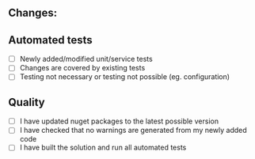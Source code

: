 ## Changes:

<!-- Describe what behavior is changed by this PR. -->

## Automated tests

<!-- If you haven't tested your work yet, please use a "draft pull request" -->

- [ ] Newly added/modified unit/service tests
- [ ] Changes are covered by existing tests
- [ ] Testing not necessary or testing not possible (eg. configuration)
<!-- Do you have any suggestions about this PR template? Edit it here: https://github.com/SentinelSoftware/.github/edit/main/pull_request_template.md -->

## Quality
- [ ] I have updated nuget packages to the latest possible version
- [ ] I have checked that no warnings are generated from my newly added code
- [ ] I have built the solution and run all automated tests

<!-- Do you have any suggestions about this PR template? Edit it here: https://github.com/SentinelSoftware/.github/edit/main/pull_request_template.md -->
